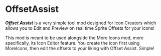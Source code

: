 # OffsetAssist
***Offset Assist*** is a very simple tool mod designed for Icon Creators which allows you to Edit and Preview on real time Sprite Offsets for your icons!

This mod is meant to be used alongside the More Icons mod, more specifically, its Icon Editor feature. You create the icon first using MoreIcons, then edit the offsets to your liking with Offset Assist. Simple!